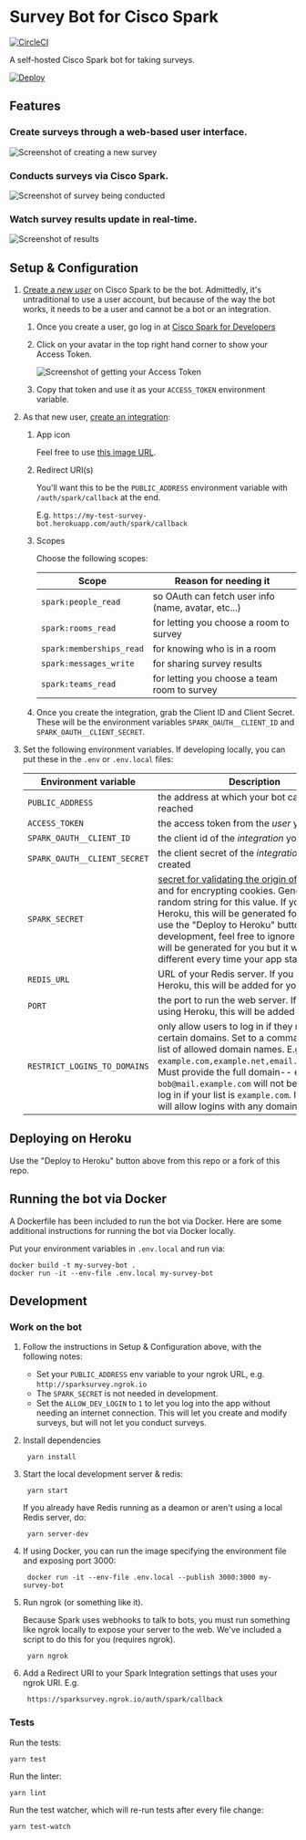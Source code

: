 # Survey Bot for Cisco Spark

[![CircleCI](https://circleci.com/gh/promptworks/ciscospark-survey-bot.svg?style=svg)](https://circleci.com/gh/promptworks/ciscospark-survey-bot)

A self-hosted Cisco Spark bot for taking surveys.

[![Deploy](https://www.herokucdn.com/deploy/button.png)](https://heroku.com/deploy)

## Features

### Create surveys through a web-based user interface.

![Screenshot of creating a new survey](https://user-images.githubusercontent.com/9061/29992153-c486f476-8f62-11e7-843e-2df724b8f47c.png)

### Conducts surveys via Cisco Spark.

![Screenshot of survey being conducted](https://user-images.githubusercontent.com/9061/29992198-cf2c46be-8f63-11e7-950e-8f419f0d1254.png)

### Watch survey results update in real-time.

![Screenshot of results](https://user-images.githubusercontent.com/9061/29992267-835d3066-8f65-11e7-80c3-b724ce3d4dfb.png)

## Setup & Configuration

1. [Create a *new user*](https://web.ciscospark.com/) on Cisco Spark to be the bot. Admittedly, it's untraditional to use a user account, but because of the way the bot works, it needs to be a user and cannot be a bot or an integration.

    1. Once you create a user, go log in at [Cisco Spark for Developers](https://developer.ciscospark.com)
    2. Click on your avatar in the top right hand corner to show your Access Token.

        ![Screenshot of getting your Access Token](https://user-images.githubusercontent.com/9061/30224732-dfbe4e02-949d-11e7-9c83-53e02fefecbb.png)
    3. Copy that token and use it as your `ACCESS_TOKEN` environment variable.

2. As that new user, [create an integration](https://developer.ciscospark.com/add-integration.html):

    1. App icon

        Feel free to use [this image URL](https://user-images.githubusercontent.com/9061/30225018-ea671072-949e-11e7-964a-200ef94f792e.png).

    2. Redirect URI(s)

        You'll want this to be the `PUBLIC_ADDRESS` environment variable with `/auth/spark/callback` at the end.

        E.g. `https://my-test-survey-bot.herokuapp.com/auth/spark/callback`

    3. Scopes

        <!-- pulled from src/webui/auth/sparkScopes.js -->
        Choose the following scopes:

        | Scope                    | Reason for needing it                               |
        | ------------------------ | --------------------------------------------------- |
        | `spark:people_read`      | so OAuth can fetch user info (name, avatar, etc...) |
        | `spark:rooms_read`       | for letting you choose a room to survey             |
        | `spark:memberships_read` | for knowing who is in a room                        |
        | `spark:messages_write`   | for sharing survey results                          |
        | `spark:teams_read`       | for letting you choose a team room to survey        |

    4. Once you create the integration, grab the Client ID and Client Secret.
      These will be the environment variables `SPARK_OAUTH__CLIENT_ID` and `SPARK_OAUTH__CLIENT_SECRET`.



3. Set the following environment variables. If developing locally, you can put these in the `.env` or `.env.local` files:


    | Environment variable         | Description                                                                                                                                                                                                                                                                                                                                                                                                         |
    | ---------------------------- | ------------------------------------------------------------------------------------------------------------------------------------------------------------------------------------------------------------------------------------------------------------------------------------------------------------------------------------------------------------------------------------------------------------------- |
    | `PUBLIC_ADDRESS`             | the address at which your bot can be reached                                                                                                                                                                                                                                                                                                                                                                        |
    | `ACCESS_TOKEN`               | the access token from the *user* you created                                                                                                                                                                                                                                                                                                                                                                        |
    | `SPARK_OAUTH__CLIENT_ID`     | the client id of the *integration* you created                                                                                                                                                                                                                                                                                                                                                                      |
    | `SPARK_OAUTH__CLIENT_SECRET` | the client secret of the *integration* you created                                                                                                                                                                                                                                                                                                                                                                  |
    | `SPARK_SECRET`               | [secret for validating the origin of webhooks](https://developer.ciscospark.com/webhooks-explained.html#auth) and for encrypting cookies. Generate a random string for this value. If you are using Heroku, this will be generated for you if you use the "Deploy to Heroku" button. In development, feel free to ignore this as one will be generated for you but it will be different every time your app starts. |
    | `REDIS_URL`                  | URL of your Redis server. If you are using Heroku, this will be added for you.                                                                                                                                                                                                                                                                                                                                      |
    | `PORT`                       | the port to run the web server. If you are using Heroku, this will be added for you.                                                                                                                                                                                                                                                                                                                                |
    | `RESTRICT_LOGINS_TO_DOMAINS` | only allow users to log in if they match certain domains. Set to a comma separated list of allowed domain names. E.g. `example.com,example.net,email.example.biz`. Must provide the full domain-- e.g. `bob@mail.example.com` will not be allowed to log in if your list is `example.com`. If not set, it will allow logins with any domain name.                                                                   |

## Deploying on Heroku

Use the "Deploy to Heroku" button above from this repo or a fork of this repo.

## Running the bot via Docker

A Dockerfile has been included to run the bot via Docker. Here are some additional instructions for running the bot via Docker locally.

Put your environment variables in `.env.local` and run via:

    docker build -t my-survey-bot .
    docker run -it --env-file .env.local my-survey-bot

## Development

### Work on the bot

1. Follow the instructions in Setup & Configuration above, with the following notes:

    - Set your `PUBLIC_ADDRESS` env variable to your ngrok URL, e.g. `http://sparksurvey.ngrok.io`
    - The `SPARK_SECRET` is not needed in development.
    - Set the `ALLOW_DEV_LOGIN` to `1` to let you log into the app without needing an internet connection. This will let you create and modify surveys, but will not let you conduct surveys.

1. Install dependencies

        yarn install

1. Start the local development server & redis:

        yarn start

    If you already have Redis running as a deamon or aren't using a local Redis server, do:

        yarn server-dev


1. If using Docker, you can run the image specifying the environment file and
   exposing port 3000:

        docker run -it --env-file .env.local --publish 3000:3000 my-survey-bot

1. Run ngrok (or something like it).

    Because Spark uses webhooks to talk to bots, you must run something like
    ngrok locally to expose your server to the web.  We've included a script to
    do this for you (requires ngrok).

        yarn ngrok

1. Add a Redirect URI to your Spark Integration settings that uses your ngrok URI. E.g.

        https://sparksurvey.ngrok.io/auth/spark/callback

### Tests

Run the tests:

    yarn test

Run the linter:

    yarn lint

Run the test watcher, which will re-run tests after every file change:

    yarn test-watch
